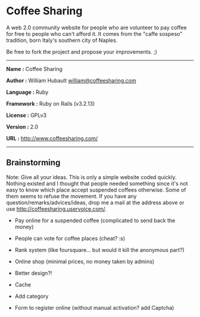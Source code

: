 Coffee Sharing
==============

A web 2.0 community website for people who are volunteer to pay coffee for free to people who can't afford it.
It comes from the "caffe sospeso" tradition, born Italy's southern city of Naples.

Be free to fork the project and propose your improvements. ;)

---

**Name      :** Coffee Sharing

**Author    :** William Hubault <william@coffeesharing.com>

**Language  :** Ruby

**Framework :** Ruby on Rails (v3.2.13)

**License   :** GPLv3

**Version   :** 2.0

**URL       :** http://www.coffeesharing.com/

---


Brainstorming
-------------

Note: Give all your ideas. This is only a simple website coded quickly. Nothing existed and I thought that people needed something since it's not easy to know which place accept suspended coffees otherwise. Some of them seems to refuse the movement. If you have any question/remarks/advices/ideas, drop me a mail at the address above or use http://coffeesharing.uservoice.com/.

* Pay online for a suspended coffee (complicated to send back the money)
* People can vote for coffee places (cheat? :s)
* Rank system (like foursquare... but would it kill the anonymous part?)
* Online shop (minimal prices, no money taken by admins)
* Better design?!

* Cache
* Add category
* Form to register online (without manual activation? add Captcha)

